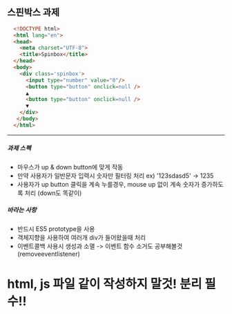 ## 스핀박스 과제

```html
  <!DOCTYPE html>
  <html lang="en">
  <head>
    <meta charset="UTF-8">
    <title>Spinbox</title>
  </head>
  <body>
    <div class='spinbox'>
      <input type="number" value="0"/>
      <button type="button" onclick=null />
      ▲
      <button type="button" onclick=null />
      ▼
    </div>
   </body>
  </html>
```
---

##### 과제 스펙
- 마우스가 up & down button에 맞게 작동
- 만약 사용자가 일반문자 입력시 숫자만 필터링 처리   ex) '123sdasd5' -> 1235
- 사용자가 up button 클릭을 계속 누를경우, mouse up 없이 계속 숫자가 증가하도록 처리 (down도 똑같이)

##### 바라는 사항
- 반드시 ES5 prototype을 사용
- 객체지향을 사용하여 여러개 div가 들어왔을때 처리
- 이벤트콜백 사용시 생성과 소멸 -> 이벤트 함수 소거도 공부해볼것(removeeventlistener)


# html, js 파일 같이 작성하지 말것! 분리 필수!! 
